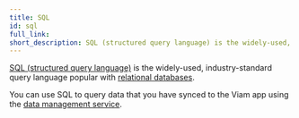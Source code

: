 ```yaml
---
title: SQL
id: sql
full_link:
short_description: SQL (structured query language) is the widely-used, industry-standard query language popular with relational databases.
---
```


[SQL (structured query language)](https://en.wikipedia.org/wiki/SQL) is the widely-used, industry-standard query language popular with [relational databases](https://en.wikipedia.org/wiki/Relational_database).

You can use SQL to query data that you have synced to the Viam app using the [data management service](/data-ai/capture-data/capture-sync/).

